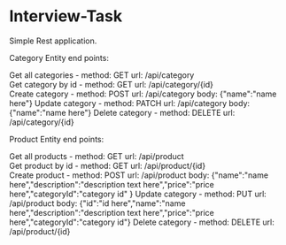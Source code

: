 # Interview-Task
Simple Rest application.

Category Entity end points:

Get all categories -  method: GET     url: /api/category  
Get category by id -  method: GET     url: /api/category/{id}     
Create category -     method: POST    url: /api/category    body: {"name":"name here"}
Update category -     method: PATCH   url: /api/category    body: {"name":"name here"}
Delete category -     method: DELETE  url: /api/category/{id}    

Product Entity end points:

Get all products -    method: GET     url: /api/product  
Get product by id -   method: GET     url: /api/product/{id}     
Create product  -     method: POST    url: /api/product    body: {"name":"name here","description":"description text here","price":"price here","categoryId":"category id" }
Update category -     method: PUT     url: /api/product    body: {"id":"id here","name":"name here","description":"description text here","price":"price here","categoryId":"category id"}
Delete category -     method: DELETE  url: /api/product/{id}
